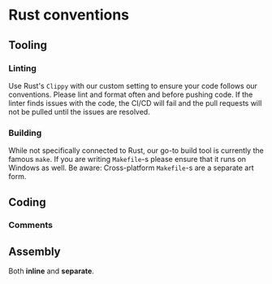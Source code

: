 # Rust conventions

## Tooling

### Linting

Use Rust's `Clippy` with our custom setting to ensure your code follows our conventions. Please lint and format often and before pushing code. If the linter finds issues with the code, the CI/CD will fail and the pull requests will not be pulled until the issues are resolved.

### Building

While not specifically connected to Rust, our go-to build tool is currently the famous `make`. If you are writing `Makefile`-s please ensure that it runs on Windows as well. Be aware: Cross-platform `Makefile`-s are a separate art form.

## Coding

### Comments

## Assembly

Both **inline** and **separate**.
